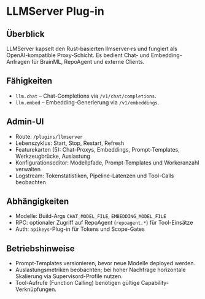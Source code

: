 # LLMServer Plug-in

## Überblick
LLMServer kapselt den Rust-basierten llmserver-rs und fungiert als OpenAI-kompatible Proxy-Schicht. Es bedient Chat- und Embedding-Anfragen für BrainML, RepoAgent und externe Clients.

## Fähigkeiten
- `llm.chat` – Chat-Completions via `/v1/chat/completions`.
- `llm.embed` – Embedding-Generierung via `/v1/embeddings`.

## Admin-UI
- Route: `/plugins/llmserver`
- Lebenszyklus: Start, Stop, Restart, Refresh
- Featurekarten (5): Chat-Proxys, Embeddings, Prompt-Templates, Werkzeugbrücke, Auslastung
- Konfigurationseditor: Modellpfade, Prompt-Templates und Workeranzahl verwalten
- Logstream: Tokenstatistiken, Pipeline-Latenzen und Tool-Calls beobachten

## Abhängigkeiten
- Modelle: Build-Args `CHAT_MODEL_FILE`, `EMBEDDING_MODEL_FILE`
- RPC: optionaler Zugriff auf RepoAgent (`repoagent.*`) für Tool-Einsätze
- Auth: `apikeys`-Plug-in für Tokens und Scope-Gates

## Betriebshinweise
- Prompt-Templates versionieren, bevor neue Modelle deployed werden.
- Auslastungsmetriken beobachten; bei hoher Nachfrage horizontale Skalierung via Supervisord-Profile nutzen.
- Tool-Aufrufe (Function Calling) benötigen gültige Capability-Verknüpfungen.
